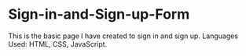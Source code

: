 # Sign-in-and-Sign-up-Form
This is the basic page I have created to sign in and sign up.
Languages Used: HTML, CSS, JavaScript.
